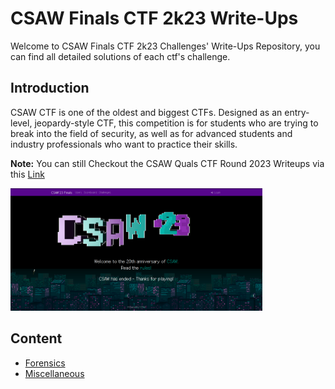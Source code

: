 # CSAW Finals CTF 2k23 Write-Ups

Welcome to CSAW Finals CTF 2k23 Challenges' Write-Ups Repository, you can find all detailed solutions of each ctf's challenge.

## Introduction 

CSAW CTF is one of the oldest and biggest CTFs. Designed as an entry-level, jeopardy-style CTF, this competition is for students who are trying to break into the field of security, as well as for advanced students and industry professionals who want to practice their skills.

**Note:** You can still Checkout the CSAW Quals CTF Round 2023 Writeups via this [Link](https://github.com/Walid-Berrouk/CSAW_Quals_CTF2k23_Write-Ups)

<img src="./screenshots/Home.png"
     alt="Markdown Monster icon"
     style="
     width: 80%;
     diplay: box;"
/>

## Content

 - [Forensics](./forensics/)
 - [Miscellaneous](./misc/)
